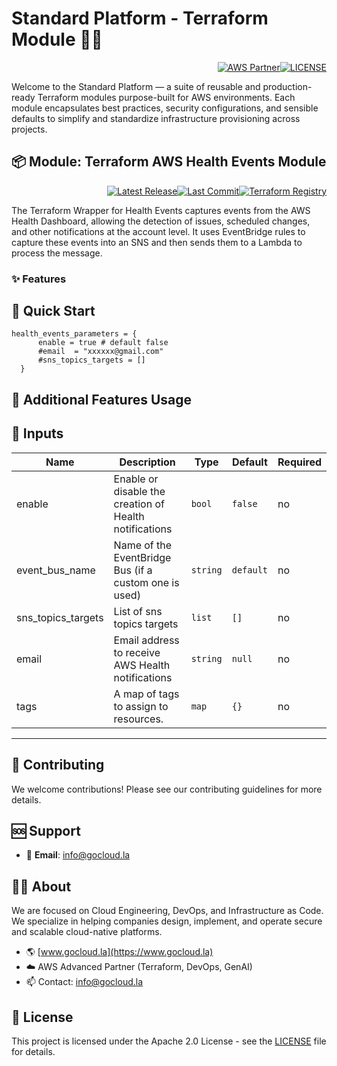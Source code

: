 # Standard Platform - Terraform Module 🚀🚀
<p align="right"><a href="https://partners.amazonaws.com/partners/0018a00001hHve4AAC/GoCloud"><img src="https://img.shields.io/badge/AWS%20Partner-Advanced-orange?style=for-the-badge&logo=amazonaws&logoColor=white" alt="AWS Partner"/></a><a href="LICENSE"><img src="https://img.shields.io/badge/License-Apache%202.0-green?style=for-the-badge&logo=apache&logoColor=white" alt="LICENSE"/></a></p>

Welcome to the Standard Platform — a suite of reusable and production-ready Terraform modules purpose-built for AWS environments.
Each module encapsulates best practices, security configurations, and sensible defaults to simplify and standardize infrastructure provisioning across projects.

## 📦 Module: Terraform AWS Health Events Module
<p align="right"><a href="https://github.com/gocloudLa/terraform-aws-wrapper-health-events/releases/latest"><img src="https://img.shields.io/github/v/release/gocloudLa/terraform-aws-wrapper-health-events.svg?style=for-the-badge" alt="Latest Release"/></a><a href=""><img src="https://img.shields.io/github/last-commit/gocloudLa/terraform-aws-wrapper-health-events.svg?style=for-the-badge" alt="Last Commit"/></a><a href="https://registry.terraform.io/modules/gocloudLa/wrapper-health-events/aws"><img src="https://img.shields.io/badge/Terraform-Registry-7B42BC?style=for-the-badge&logo=terraform&logoColor=white" alt="Terraform Registry"/></a></p>
The Terraform Wrapper for Health Events captures events from the AWS Health Dashboard, allowing the detection of issues, scheduled changes, and other notifications at the account level. It uses EventBridge rules to capture these events into an SNS and then sends them to a Lambda to process the message.

### ✨ Features




## 🚀 Quick Start
```hcl
health_events_parameters = {
      enable = true # default false
      #email  = "xxxxxx@gmail.com"
      #sns_topics_targets = []
  }
```


## 🔧 Additional Features Usage



## 📑 Inputs
| Name               | Description                                            | Type     | Default   | Required |
| ------------------ | ------------------------------------------------------ | -------- | --------- | -------- |
| enable             | Enable or disable the creation of Health notifications | `bool`   | `false`   | no       |
| event_bus_name     | Name of the EventBridge Bus (if a custom one is used)  | `string` | `default` | no       |
| sns_topics_targets | List of sns topics targets                             | `list`   | `[]`      | no       |
| email              | Email address to receive AWS Health notifications      | `string` | `null`    | no       |
| tags               | A map of tags to assign to resources.                  | `map`    | `{}`      | no       |








---

## 🤝 Contributing
We welcome contributions! Please see our contributing guidelines for more details.

## 🆘 Support
- 📧 **Email**: info@gocloud.la

## 🧑‍💻 About
We are focused on Cloud Engineering, DevOps, and Infrastructure as Code.
We specialize in helping companies design, implement, and operate secure and scalable cloud-native platforms.
- 🌎 [www.gocloud.la](https://www.gocloud.la)
- ☁️ AWS Advanced Partner (Terraform, DevOps, GenAI)
- 📫 Contact: info@gocloud.la

## 📄 License
This project is licensed under the Apache 2.0 License - see the [LICENSE](LICENSE) file for details. 